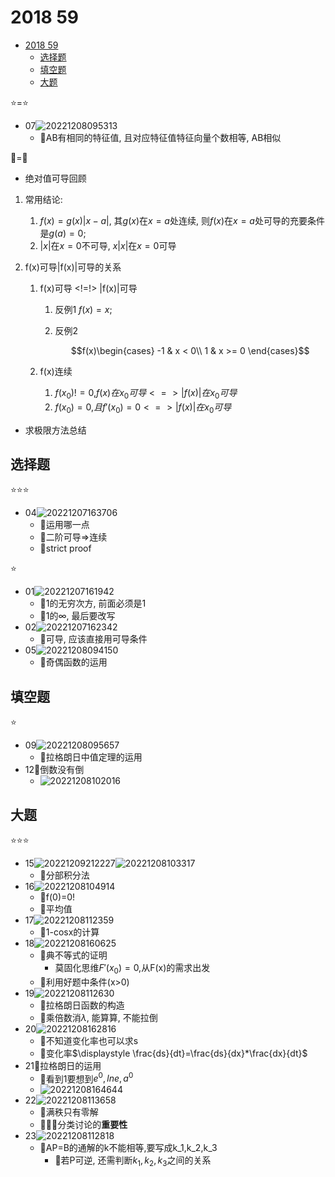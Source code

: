 # 2018 59

- [2018 59](#2018-59)
  - [选择题](#选择题)
  - [填空题](#填空题)
  - [大题](#大题)

⭐=⭐

- 07![20221208095313](https://raw.githubusercontent.com/Logible/Image/main/note_image/20221208095313.png)
  - 💚AB有相同的特征值, 且对应特征值特征向量个数相等, AB相似

🏀=🏀

- 绝对值可导回顾

1. 常用结论:
   1. $f(x) = g(x)|x-a|$, 其$g(x)$在$x=a$处连续, 则$f(x)$在$x=a$处可导的充要条件是$g(a)=0$;
   2. $|x|$在$x=0$不可导, $x|x|$在$x = 0$可导

2. f(x)可导|f(x)|可导的关系
   1. f(x)可导 <!=!> |f(x)|可导
      1. 反例1 $f(x) = x$;
      2. 反例2

            $$f(x)\begin{cases}
            -1 & x < 0\\
            1 & x >= 0
            \end{cases}$$

   2. f(x)连续
      1. $f(x_0) != 0$,$f(x)在x_0可导 <=> |f(x)|在x_0可导$
      2. $f(x_0) = 0$,$且f'(x_0)= 0 <=> |f(x)|在x_0可导$

- 求极限方法总结

## 选择题

⭐⭐⭐

- 04![20221207163706](https://raw.githubusercontent.com/Logible/Image/main/note_image/20221207163706.png)
  - 💚运用哪一点
  - 💚二阶可导=>连续
  - 💚strict proof

⭐

- 01![20221207161942](https://raw.githubusercontent.com/Logible/Image/main/note_image/20221207161942.png)
  - 💚1的无穷次方, 前面必须是1
  - 💚1的∞, 最后要改写
- 02![20221207162342](https://raw.githubusercontent.com/Logible/Image/main/note_image/20221207162342.png)
  - 💚可导, 应该直接用可导条件
- 05![20221208094150](https://raw.githubusercontent.com/Logible/Image/main/note_image/20221208094150.png)
  - 💚奇偶函数的运用

## 填空题

⭐

- 09![20221208095657](https://raw.githubusercontent.com/Logible/Image/main/note_image/20221208095657.png)
  - 💚拉格朗日中值定理的运用
- 12💚倒数没有倒
  - ![20221208102016](https://raw.githubusercontent.com/Logible/Image/main/note_image/20221208102016.png)

## 大题

⭐⭐⭐

- 15![20221209212227](https://raw.githubusercontent.com/Logible/Image/main/note_image/20221209212227.png)![20221208103317](https://raw.githubusercontent.com/Logible/Image/main/note_image/20221208103317.png)
  - 💚分部积分法
- 16![20221208104914](https://raw.githubusercontent.com/Logible/Image/main/note_image/20221208104914.png)
  - 💚f(0)=0!
  - 💚平均值
- 17![20221208112359](https://raw.githubusercontent.com/Logible/Image/main/note_image/20221208112359.png)
  - 💚1-cosx的计算
- 18![20221208160625](https://raw.githubusercontent.com/Logible/Image/main/note_image/20221208160625.png)
  - 💚典不等式的证明
    - 莫固化思维$F'(x_0)=0$,从F(x)的需求出发
  - 💚利用好题中条件(x>0)
- 19![20221208112630](https://raw.githubusercontent.com/Logible/Image/main/note_image/20221208112630.png)
  - 💚拉格朗日函数的构造
  - 💚乘倍数消$\lambda$, 能算算, 不能拉倒
- 20![20221208162816](https://raw.githubusercontent.com/Logible/Image/main/note_image/20221208162816.png)
  - 💚不知道变化率也可以求s
  - 💚变化率$\displaystyle \frac{ds}{dt}=\frac{ds}{dx}*\frac{dx}{dt}$
- 21💚拉格朗日的运用
  - 💚看到1要想到$e^0,lne,a^0$
  - ![20221208164644](https://raw.githubusercontent.com/Logible/Image/main/note_image/20221208164644.png)
- 22![20221208113658](https://raw.githubusercontent.com/Logible/Image/main/note_image/20221208113658.png)
  - 💚满秩只有零解
  - 💚💚💚分类讨论的**重要性**
- 23![20221208112818](https://raw.githubusercontent.com/Logible/Image/main/note_image/20221208112818.png)
  - 💚AP=B的通解的k不能相等,要写成k_1,k_2,k_3
    - 💚若P可逆, 还需判断$k_1,k_2,k_3$之间的关系

